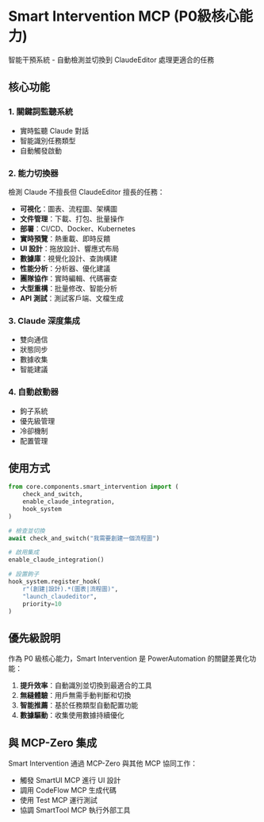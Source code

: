 # Smart Intervention MCP (P0級核心能力)

智能干預系統 - 自動檢測並切換到 ClaudeEditor 處理更適合的任務

## 核心功能

### 1. 關鍵詞監聽系統
- 實時監聽 Claude 對話
- 智能識別任務類型
- 自動觸發啟動

### 2. 能力切換器
檢測 Claude 不擅長但 ClaudeEditor 擅長的任務：
- **可視化**：圖表、流程圖、架構圖
- **文件管理**：下載、打包、批量操作
- **部署**：CI/CD、Docker、Kubernetes
- **實時預覽**：熱重載、即時反饋
- **UI 設計**：拖放設計、響應式布局
- **數據庫**：視覺化設計、查詢構建
- **性能分析**：分析器、優化建議
- **團隊協作**：實時編輯、代碼審查
- **大型重構**：批量修改、智能分析
- **API 測試**：測試客戶端、文檔生成

### 3. Claude 深度集成
- 雙向通信
- 狀態同步
- 數據收集
- 智能建議

### 4. 自動啟動器
- 鉤子系統
- 優先級管理
- 冷卻機制
- 配置管理

## 使用方式

```python
from core.components.smart_intervention import (
    check_and_switch,
    enable_claude_integration,
    hook_system
)

# 檢查並切換
await check_and_switch("我需要創建一個流程圖")

# 啟用集成
enable_claude_integration()

# 設置鉤子
hook_system.register_hook(
    r"(創建|設計).*(圖表|流程圖)",
    "launch_claudeditor",
    priority=10
)
```

## 優先級說明

作為 P0 級核心能力，Smart Intervention 是 PowerAutomation 的關鍵差異化功能：

1. **提升效率**：自動識別並切換到最適合的工具
2. **無縫體驗**：用戶無需手動判斷和切換
3. **智能推薦**：基於任務類型自動配置功能
4. **數據驅動**：收集使用數據持續優化

## 與 MCP-Zero 集成

Smart Intervention 通過 MCP-Zero 與其他 MCP 協同工作：
- 觸發 SmartUI MCP 進行 UI 設計
- 調用 CodeFlow MCP 生成代碼
- 使用 Test MCP 運行測試
- 協調 SmartTool MCP 執行外部工具